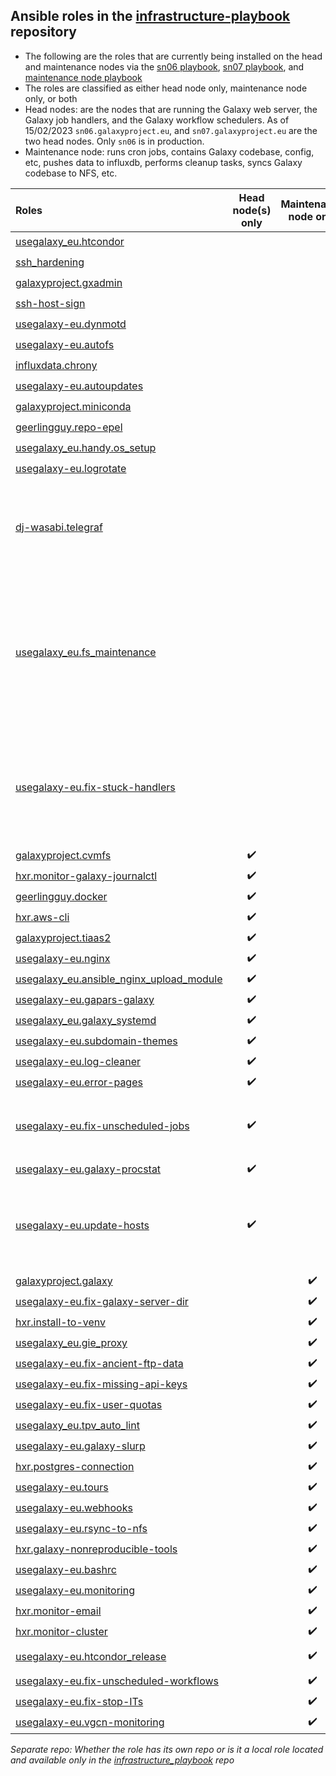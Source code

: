 ## Ansible roles in the [infrastructure-playbook](https://github.com/usegalaxy-eu/infrastructure-playbook) repository

* The following are the roles that are currently being installed on the head and maintenance nodes via the [sn06 playbook](https://github.com/usegalaxy-eu/infrastructure-playbook/blob/master/sn06.yml), [sn07 playbook](https://github.com/usegalaxy-eu/infrastructure-playbook/blob/master/sn07.yml), and [maintenance node playbook](https://github.com/usegalaxy-eu/infrastructure-playbook/blob/master/maintenance.yml)
* The roles are classified as either head node only, maintenance node only, or both
* Head nodes: are the nodes that are running the Galaxy web server, the Galaxy job handlers, and the Galaxy workflow schedulers. As of 15/02/2023 `sn06.galaxyproject.eu`, and `sn07.galaxyproject.eu` are the two head nodes. Only `sn06` is in production.
* Maintenance node: runs cron jobs, contains Galaxy codebase, config, etc, pushes data to influxdb, performs cleanup tasks, syncs Galaxy codebase to NFS, etc.


| Roles  | Head node(s) only | Maintenance node only | Both | Adds cronjob? | Comments | Separate repo |
| :------------- | :-------------: | :-------------: | :-------------: | :-------------: | :-------------: | :-------------: |
| [usegalaxy_eu.htcondor](https://galaxy.ansible.com/usegalaxy_eu/htcondor) |   |   | :heavy_check_mark: |   |   | :heavy_check_mark: |
| [ssh_hardening](https://galaxy.ansible.com/devsec/hardening) |   |   | :heavy_check_mark: |   |   | :heavy_check_mark: |
| [galaxyproject.gxadmin](https://galaxy.ansible.com/galaxyproject/gxadmin) |   |   | :heavy_check_mark: |   |   | :heavy_check_mark: |
| [ssh-host-sign](https://github.com/usegalaxy-eu/infrastructure-playbook/tree/master/roles/ssh-host-sign) |   |   | :heavy_check_mark: |   |   |   |
| [usegalaxy-eu.dynmotd](https://github.com/usegalaxy-eu/ansible-dynmotd) |   |   | :heavy_check_mark: |   |   |  |
| [usegalaxy-eu.autofs](https://github.com/usegalaxy-eu/ansible-autofs) |   |   | :heavy_check_mark: |   |   | :heavy_check_mark: |
| [influxdata.chrony](https://github.com/usegalaxy-eu/ansible-chrony) |   |   | :heavy_check_mark: |   |   | :heavy_check_mark: |
| [usegalaxy-eu.autoupdates](https://github.com/usegalaxy-eu/ansible-autoupdates) |   |   | :heavy_check_mark: |   |   | :heavy_check_mark: |
| [galaxyproject.miniconda](https://galaxy.ansible.com/galaxyproject/miniconda) |   |   | :heavy_check_mark: |   |   | :heavy_check_mark: |
| [geerlingguy.repo-epel](https://galaxy.ansible.com/geerlingguy/repo-epel) |   |   | :heavy_check_mark: |   |   | :heavy_check_mark: |
| [usegalaxy_eu.handy.os_setup](https://galaxy.ansible.com/usegalaxy_eu/handy) |   |   | :heavy_check_mark: |   |   | :heavy_check_mark: |
| [usegalaxy-eu.logrotate](https://github.com/usegalaxy-eu/infrastructure-playbook/tree/master/roles/usegalaxy-eu.logrotate) |   |   | :heavy_check_mark: |   |   |  |
| [dj-wasabi.telegraf](https://github.com/usegalaxy-eu/infrastructure-playbook/tree/master/roles/dj-wasabi.telegraf) |   |   | :heavy_check_mark: |   | `listen_galaxy_routes` (statsd), and `galaxy_active_users` (uses `/var/log/nginx/`) should be enabled only on the head nodes via the variable `telegraf_plugins_extra` |  |
| [usegalaxy_eu.fs_maintenance](https://galaxy.ansible.com/usegalaxy_eu/fs_maintenance) |   |   | :heavy_check_mark: | :heavy_check_mark:  | All tasks (htcondor cron tasks, adding htcondor scripts, etc) except the `fsm_cron_tasks` can run on the maintenance node because the `gxadmin` tasks in `fsm_cron_tasks` uses the galaxy's log directory `/var/log/galaxy` for cleanup  | :heavy_check_mark: |
| [usegalaxy-eu.fix-stuck-handlers](https://github.com/usegalaxy-eu/infrastructure-playbook/tree/master/roles/usegalaxy-eu.fix-stuck-handlers) |  |  | :heavy_check_mark: |  :heavy_check_mark:  | Cron jobs for handlers, schedulers, and gunicorn. Also, sync to nfs (this should be removed and added to maintenance only node and the rest of them can run on both the head nodes)  |  |
| [galaxyproject.cvmfs](https://galaxy.ansible.com/galaxyproject/cvmfs) | :heavy_check_mark:  |   |  |   |   | :heavy_check_mark: |
| [hxr.monitor-galaxy-journalctl](https://github.com/usegalaxy-eu/infrastructure-playbook/tree/master/roles/hxr.monitor-galaxy-journalctl/) | :heavy_check_mark:  |   |  |   |   |  |
| [geerlingguy.docker](https://galaxy.ansible.com/geerlingguy/docker) | :heavy_check_mark:  |   |  |   |   | :heavy_check_mark: |
| [hxr.aws-cli](https://github.com/usegalaxy-eu/infrastructure-playbook/tree/master/roles/hxr.aws-cli) | :heavy_check_mark:  |   |  |   |   |  |
| [galaxyproject.tiaas2](https://galaxy.ansible.com/galaxyproject/tiaas2) | :heavy_check_mark:  |   |  |   |   | :heavy_check_mark: |
| [usegalaxy-eu.nginx](https://github.com/usegalaxy-eu/ansible-nginx) | :heavy_check_mark:  |   |  |   |   | :heavy_check_mark: |
| [usegalaxy_eu.ansible_nginx_upload_module](https://galaxy.ansible.com/usegalaxy_eu/ansible_nginx_upload_module) | :heavy_check_mark:  |   |  |   |   | :heavy_check_mark: |
| [usegalaxy-eu.gapars-galaxy](https://github.com/usegalaxy-eu/infrastructure-playbook/tree/master/roles/usegalaxy-eu.gapars-galaxy) | :heavy_check_mark:  |   |  |   |   |  |
| [usegalaxy_eu.galaxy_systemd](https://galaxy.ansible.com/usegalaxy_eu/galaxy_systemd) | :heavy_check_mark:  |   |  |   |   | :heavy_check_mark: |
| [usegalaxy-eu.subdomain-themes](https://github.com/usegalaxy-eu/infrastructure-playbook/tree/master/roles/usegalaxy-eu.subdomain-themes) | :heavy_check_mark:  |   |  |   |   |  |
| [usegalaxy-eu.log-cleaner](https://github.com/usegalaxy-eu/infrastructure-playbook/tree/master/roles/usegalaxy-eu.log-cleaner) | :heavy_check_mark:  |   |  |   |   |  |
| [usegalaxy-eu.error-pages](https://github.com/usegalaxy-eu/infrastructure-playbook/tree/master/roles/usegalaxy-eu.error-pages) | :heavy_check_mark:  |   |  |   |   |  |
| [usegalaxy-eu.fix-unscheduled-jobs](https://github.com/usegalaxy-eu/infrastructure-playbook/tree/master/roles/usegalaxy-eu.fix-unscheduled-jobs) | :heavy_check_mark:  |   |  | :heavy_check_mark:  | runs journalctl on galaxy-handler and then runs gxadmin mutate and creates a cron job |  |
| [usegalaxy-eu.galaxy-procstat](https://github.com/usegalaxy-eu/infrastructure-playbook/tree/master/roles/usegalaxy-eu.galaxy-procstat) | :heavy_check_mark:  |   |  |   |   |  |
| [usegalaxy-eu.update-hosts](https://github.com/usegalaxy-eu/ansible-update-hosts) | :heavy_check_mark:  |   |  | :heavy_check_mark:  | 1. Uses condor, 2. Updates the computing nodes list on the head nodes to a file /etc/genders, so this needs to be run only on the head nodes  | :heavy_check_mark: |
| [galaxyproject.galaxy](https://galaxy.ansible.com/galaxyproject/galaxy) |  | :heavy_check_mark: |  |   |   | :heavy_check_mark: |
| [usegalaxy-eu.fix-galaxy-server-dir](https://github.com/usegalaxy-eu/infrastructure-playbook/tree/master/roles/usegalaxy-eu.fix-galaxy-server-dir) |  | :heavy_check_mark: |  |   |   |  |
| [hxr.install-to-venv](https://github.com/usegalaxy-eu/infrastructure-playbook/tree/master/roles/hxr.install-to-venv) |  | :heavy_check_mark: |  |   |   |  |
| [usegalaxy_eu.gie_proxy](https://galaxy.ansible.com/usegalaxy_eu/gie_proxy) |  | :heavy_check_mark: |  |   |   | :heavy_check_mark: |
| [usegalaxy-eu.fix-ancient-ftp-data](https://github.com/usegalaxy-eu/infrastructure-playbook/tree/master/roles/usegalaxy-eu.fix-ancient-ftp-data) |  | :heavy_check_mark: |  | :heavy_check_mark:  |   |  |
| [usegalaxy-eu.fix-missing-api-keys](https://github.com/usegalaxy-eu/infrastructure-playbook/tree/master/roles/usegalaxy-eu.fix-missing-api-keys) |  | :heavy_check_mark: |  | :heavy_check_mark:  |   |  |
| [usegalaxy-eu.fix-user-quotas](https://github.com/usegalaxy-eu/infrastructure-playbook/tree/master/roles/usegalaxy-eu.fix-user-quotas) |  | :heavy_check_mark: |  |:heavy_check_mark:  |   |  |
| [usegalaxy_eu.tpv_auto_lint](https://galaxy.ansible.com/usegalaxy_eu/tpv_auto_lint) |  | :heavy_check_mark: |  |   |   | :heavy_check_mark: |
| [usegalaxy-eu.galaxy-slurp](https://github.com/usegalaxy-eu/infrastructure-playbook/tree/master/roles/usegalaxy-eu.galaxy-slurp) |  | :heavy_check_mark: |  | :heavy_check_mark:  |   |  |
| [hxr.postgres-connection](https://github.com/usegalaxy-eu/infrastructure-playbook/tree/master/roles/hxr.postgres-connection) |  | :heavy_check_mark: |  |   |   |  |
| [usegalaxy-eu.tours](https://github.com/usegalaxy-eu/infrastructure-playbook/tree/master/roles/usegalaxy-eu.tours) |  | :heavy_check_mark: |  |   |   |  |
| [usegalaxy-eu.webhooks](https://github.com/usegalaxy-eu/infrastructure-playbook/tree/master/roles/usegalaxy-eu.webhooks) |  | :heavy_check_mark: |  |   |   |  |
| [usegalaxy-eu.rsync-to-nfs](https://github.com/usegalaxy-eu/infrastructure-playbook/tree/master/roles/usegalaxy-eu.rsync-to-nfs) |  | :heavy_check_mark: |  |   |   |  |
| [hxr.galaxy-nonreproducible-tools](https://github.com/usegalaxy-eu/infrastructure-playbook/tree/master/roles/hxr.galaxy-nonreproducible-tools) |  | :heavy_check_mark: |  |   |   |  |
| [usegalaxy-eu.bashrc](https://github.com/usegalaxy-eu/infrastructure-playbook/tree/master/roles/usegalaxy-eu.bashrc) |  | :heavy_check_mark: |  |   |   |  |
| [usegalaxy-eu.monitoring](https://github.com/usegalaxy-eu/infrastructure-playbook/tree/master/roles/usegalaxy-eu.monitoring) |  | :heavy_check_mark: |  |   |   |  |
| [hxr.monitor-email](https://github.com/usegalaxy-eu/infrastructure-playbook/tree/master/roles/hxr.monitor-email) |  | :heavy_check_mark: |  |   |   |  |
| [hxr.monitor-cluster](https://github.com/usegalaxy-eu/infrastructure-playbook/tree/master/roles/hxr.monitor-cluster) |  | :heavy_check_mark: |  |   |   |  |
| [usegalaxy-eu.htcondor_release](https://github.com/usegalaxy-eu/infrastructure-playbook/tree/master/roles/usegalaxy-eu.htcondor_release) |  | :heavy_check_mark: |  | :heavy_check_mark:  | condor release held jobs as cron task |  |
| [usegalaxy-eu.fix-unscheduled-workflows](https://github.com/usegalaxy-eu/infrastructure-playbook/tree/master/roles/usegalaxy-eu.fix-unscheduled-workflows/tasks) |  | :heavy_check_mark: |  | :heavy_check_mark:  |   |  |
| [usegalaxy-eu.fix-stop-ITs](https://github.com/usegalaxy-eu/infrastructure-playbook/tree/master/roles/usegalaxy-eu.fix-stop-ITs) |  | :heavy_check_mark: |  | :heavy_check_mark:  |   |  |
| [usegalaxy-eu.vgcn-monitoring](https://github.com/usegalaxy-eu/infrastructure-playbook/tree/master/roles/usegalaxy-eu.vgcn-monitoring) |  | :heavy_check_mark: |  |  |  |  |

_Separate repo: Whether the role has its own repo or is it a local role located and available only in the [infrastructure_playbook](https://github.com/usegalaxy-eu/infrastructure-playbook/tree/master/roles) repo_
